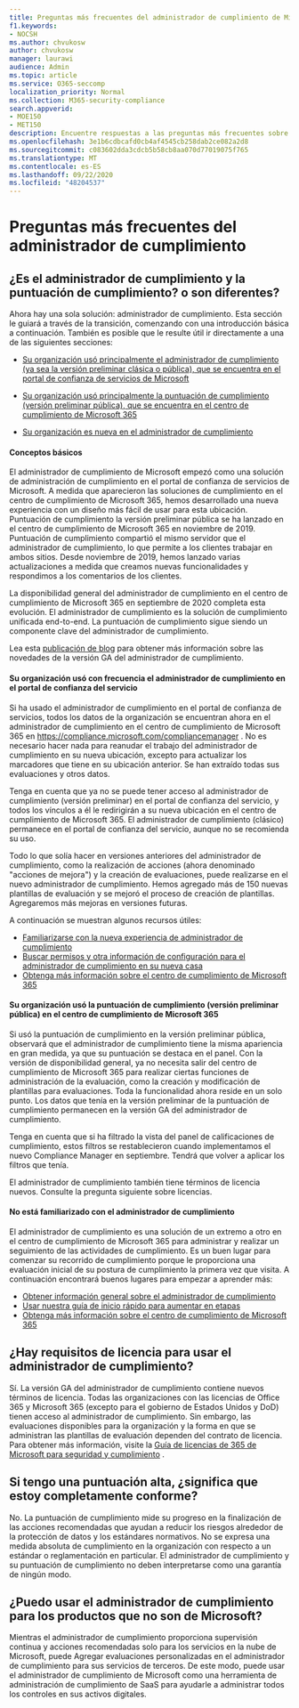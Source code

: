 ```yaml
---
title: Preguntas más frecuentes del administrador de cumplimiento de Microsoft
f1.keywords:
- NOCSH
ms.author: chvukosw
author: chvukosw
manager: laurawi
audience: Admin
ms.topic: article
ms.service: O365-seccomp
localization_priority: Normal
ms.collection: M365-security-compliance
search.appverid:
- MOE150
- MET150
description: Encuentre respuestas a las preguntas más frecuentes sobre el administrador de cumplimiento de Microsoft, que ayuda a las organizaciones a simplificar y automatizar las evaluaciones de riesgos.
ms.openlocfilehash: 3e1b6cdbcafd0cb4af4545cb258dab2ce082a2d8
ms.sourcegitcommit: c083602dda3cdcb5b58cb8aa070d77019075f765
ms.translationtype: MT
ms.contentlocale: es-ES
ms.lasthandoff: 09/22/2020
ms.locfileid: "48204537"
---
```

# <a name="compliance-manager-frequently-asked-questions"></a>Preguntas más frecuentes del administrador de cumplimiento

## <a name="is-compliance-manager-and-compliance-score-the-same-thing-or-are-they-different"></a>¿Es el administrador de cumplimiento y la puntuación de cumplimiento? o son diferentes?

Ahora hay una sola solución: administrador de cumplimiento. Esta sección le guiará a través de la transición, comenzando con una introducción básica a continuación. También es posible que le resulte útil ir directamente a una de las siguientes secciones:

- [Su organización usó principalmente el administrador de cumplimiento (ya sea la versión preliminar clásica o pública), que se encuentra en el portal de confianza de servicios de Microsoft](#your-organization-regularly-used-compliance-manger-in-the-service-trust-portal)

- [Su organización usó principalmente la puntuación de cumplimiento (versión preliminar pública), que se encuentra en el centro de cumplimiento de Microsoft 365](#your-organization-used-compliance-score-public-preview-in-the-microsoft-365-compliance-center)

- [Su organización es nueva en el administrador de cumplimiento](#youre-new-to-compliance-manager
)
#### <a name="the-basics"></a>Conceptos básicos

El administrador de cumplimiento de Microsoft empezó como una solución de administración de cumplimiento en el portal de confianza de servicios de Microsoft.  A medida que aparecieron las soluciones de cumplimiento en el centro de cumplimiento de Microsoft 365, hemos desarrollado una nueva experiencia con un diseño más fácil de usar para esta ubicación. Puntuación de cumplimiento la versión preliminar pública se ha lanzado en el centro de cumplimiento de Microsoft 365 en noviembre de 2019. Puntuación de cumplimiento compartió el mismo servidor que el administrador de cumplimiento, lo que permite a los clientes trabajar en ambos sitios. Desde noviembre de 2019, hemos lanzado varias actualizaciones a medida que creamos nuevas funcionalidades y respondimos a los comentarios de los clientes.

La disponibilidad general del administrador de cumplimiento en el centro de cumplimiento de Microsoft 365 en septiembre de 2020 completa esta evolución. El administrador de cumplimiento es la solución de cumplimiento unificada end-to-end. La puntuación de cumplimiento sigue siendo un componente clave del administrador de cumplimiento.

Lea esta [publicación de blog](https://aka.ms/compliancemanager/GAblog) para obtener más información sobre las novedades de la versión GA del administrador de cumplimiento.

#### <a name="your-organization-regularly-used-compliance-manger-in-the-service-trust-portal"></a>Su organización usó con frecuencia el administrador de cumplimiento en el portal de confianza del servicio

Si ha usado el administrador de cumplimiento en el portal de confianza de servicios, todos los datos de la organización se encuentran ahora en el administrador de cumplimiento en el centro de cumplimiento de Microsoft 365 en https://compliance.microsoft.com/compliancemanager . No es necesario hacer nada para reanudar el trabajo del administrador de cumplimiento en su nueva ubicación, excepto para actualizar los marcadores que tiene en su ubicación anterior. Se han extraído todas sus evaluaciones y otros datos.

Tenga en cuenta que ya no se puede tener acceso al administrador de cumplimiento (versión preliminar) en el portal de confianza del servicio, y todos los vínculos a él le redirigirán a su nueva ubicación en el centro de cumplimiento de Microsoft 365. El administrador de cumplimiento (clásico) permanece en el portal de confianza del servicio, aunque no se recomienda su uso.

Todo lo que solía hacer en versiones anteriores del administrador de cumplimiento, como la realización de acciones (ahora denominado "acciones de mejora") y la creación de evaluaciones, puede realizarse en el nuevo administrador de cumplimiento. Hemos agregado más de 150 nuevas plantillas de evaluación y se mejoró el proceso de creación de plantillas. Agregaremos más mejoras en versiones futuras.

A continuación se muestran algunos recursos útiles:

- [Familiarizarse con la nueva experiencia de administrador de cumplimiento](compliance-manager-setup.md#understand-the-compliance-manger-dashboard)
- [Buscar permisos y otra información de configuración para el administrador de cumplimiento en su nueva casa](compliance-manager-setup.md#who-can-access-compliance-manager)
- [Obtenga más información sobre el centro de cumplimiento de Microsoft 365](microsoft-365-compliance-center.md)

#### <a name="your-organization-used-compliance-score-public-preview-in-the-microsoft-365-compliance-center"></a>Su organización usó la puntuación de cumplimiento (versión preliminar pública) en el centro de cumplimiento de Microsoft 365

Si usó la puntuación de cumplimiento en la versión preliminar pública, observará que el administrador de cumplimiento tiene la misma apariencia en gran medida, ya que su puntuación se destaca en el panel. Con la versión de disponibilidad general, ya no necesita salir del centro de cumplimiento de Microsoft 365 para realizar ciertas funciones de administración de la evaluación, como la creación y modificación de plantillas para evaluaciones. Toda la funcionalidad ahora reside en un solo punto. Los datos que tenía en la versión preliminar de la puntuación de cumplimiento permanecen en la versión GA del administrador de cumplimiento.

Tenga en cuenta que si ha filtrado la vista del panel de calificaciones de cumplimiento, estos filtros se restablecieron cuando implementamos el nuevo Compliance Manager en septiembre. Tendrá que volver a aplicar los filtros que tenía.

El administrador de cumplimiento también tiene términos de licencia nuevos. Consulte la pregunta siguiente sobre licencias.

#### <a name="youre-new-to-compliance-manager"></a>No está familiarizado con el administrador de cumplimiento

El administrador de cumplimiento es una solución de un extremo a otro en el centro de cumplimiento de Microsoft 365 para administrar y realizar un seguimiento de las actividades de cumplimiento. Es un buen lugar para comenzar su recorrido de cumplimiento porque le proporciona una evaluación inicial de su postura de cumplimiento la primera vez que visita. A continuación encontrará buenos lugares para empezar a aprender más:

- [Obtener información general sobre el administrador de cumplimiento](compliance-manager.md)
- [Usar nuestra guía de inicio rápido para aumentar en etapas](compliance-manager-quickstart.md)
- [Obtenga más información sobre el centro de cumplimiento de Microsoft 365](microsoft-365-compliance-center.md)

## <a name="are-there-licensing-requirements-for-using-compliance-manager"></a>¿Hay requisitos de licencia para usar el administrador de cumplimiento?

Sí. La versión GA del administrador de cumplimiento contiene nuevos términos de licencia. Todas las organizaciones con las licencias de Office 365 y Microsoft 365 (excepto para el gobierno de Estados Unidos y DoD) tienen acceso al administrador de cumplimiento. Sin embargo, las evaluaciones disponibles para la organización y la forma en que se administran las plantillas de evaluación dependen del contrato de licencia. Para obtener más información, visite la [Guía de licencias de 365 de Microsoft para seguridad y cumplimiento](https://go.microsoft.com/fwlink/?linkid=2132371) .

## <a name="if-i-have-a-high-score-does-it-mean-im-fully-compliant"></a>Si tengo una puntuación alta, ¿significa que estoy completamente conforme?

No. La puntuación de cumplimiento mide su progreso en la finalización de las acciones recomendadas que ayudan a reducir los riesgos alrededor de la protección de datos y los estándares normativos. No se expresa una medida absoluta de cumplimiento en la organización con respecto a un estándar o reglamentación en particular. El administrador de cumplimiento y su puntuación de cumplimiento no deben interpretarse como una garantía de ningún modo.

## <a name="can-i-use-compliance-manager-for-non-microsoft-products"></a>¿Puedo usar el administrador de cumplimiento para los productos que no son de Microsoft?

Mientras el administrador de cumplimiento proporciona supervisión continua y acciones recomendadas solo para los servicios en la nube de Microsoft, puede Agregar evaluaciones personalizadas en el administrador de cumplimiento para sus servicios de terceros. De este modo, puede usar el administrador de cumplimiento de Microsoft como una herramienta de administración de cumplimiento de SaaS para ayudarle a administrar todos los controles en sus activos digitales.